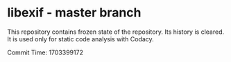 # libexif - master branch

This repository contains frozen state of the repository.
Its history is cleared. It is used only for static code
analysis with Codacy.

Commit Time: 1703399172